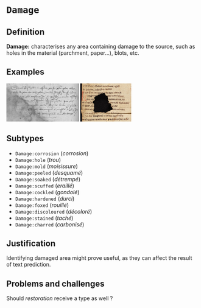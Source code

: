 # `Damage`

## Definition

**Damage:** characterises any area containing damage to the source, such as holes in the material (parchment, paper…), blots, etc.

## Examples

<img src="BB57.png" height="100px">
<img src="e-codices_Mslitt-0010-1.jpg" height="100px">

## Subtypes

* `Damage:corrosion` (_corrosion_)
* `Damage:hole` (_trou_)
* `Damage:mold` (_moisissure_)
* `Damage:peeled` (_desquamé_)
* `Damage:soaked` (_détrempé_)
* `Damage:scuffed` (_eraillé_)
* `Damage:cockled` (_gondolé_)
* `Damage:hardened` (_durci_)
* `Damage:foxed` (_rouillé_)
* `Damage:discoloured` (_décoloré_)
* `Damage:stained` (_taché_)
* `Damage:charred` (_carbonisé_)
 
## Justification

Identifying damaged area might prove useful, as they can affect the result of text prediction.

## Problems and challenges

Should _restoration_ receive a type as well ?
